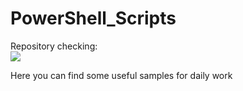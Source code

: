 # PowerShell_Scripts
Repository checking:<br>
<img src="https://github.com/vasylkulyev/PowerShell_Scripts/workflows/CI/badge.svg?branch=main"><br>

Here you can find some useful samples for daily work
